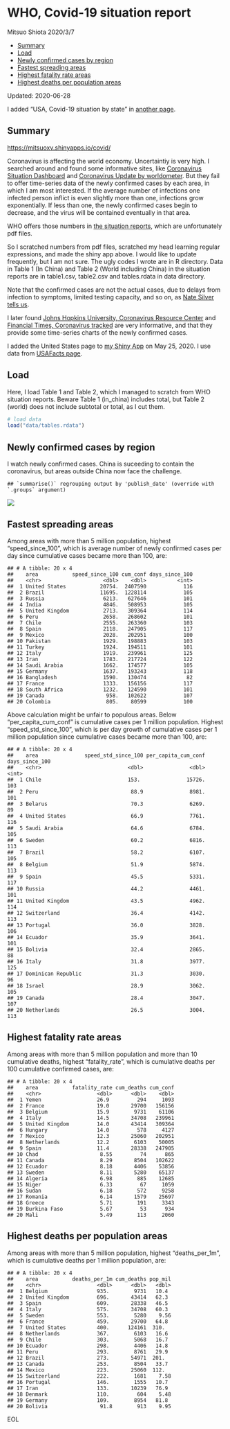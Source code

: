 WHO, Covid-19 situation report
================
Mitsuo Shiota
2020/3/7

  - [Summary](#summary)
  - [Load](#load)
  - [Newly confirmed cases by region](#newly-confirmed-cases-by-region)
  - [Fastest spreading areas](#fastest-spreading-areas)
  - [Highest fatality rate areas](#highest-fatality-rate-areas)
  - [Highest deaths per population
    areas](#highest-deaths-per-population-areas)

Updated: 2020-06-28

I added “USA, Covid-19 situation by state” in [another page](USA.md).

## Summary

<https://mitsuoxv.shinyapps.io/covid/>

Coronavirus is affecting the world economy. Uncertaintiy is very high. I
searched around and found some informative sites, like [Coronavirus
Situation
Dashboard](https://who.maps.arcgis.com/apps/opsdashboard/index.html#/c88e37cfc43b4ed3baf977d77e4a0667)
and [Coronavirus Update by
worldometer](https://www.worldometers.info/coronavirus/). But they fail
to offer time-series data of the newly confirmed cases by each area, in
which I am most interested. If the average number of infections one
infected person inflict is even slightly more than one, infections grow
exponentially. If less than one, the newly confirmed cases begin to
decrease, and the virus will be contained eventually in that area.

WHO offers those numbers in [the situation
reports](https://www.who.int/emergencies/diseases/novel-coronavirus-2019/situation-reports/),
which are unfortunately pdf files.

So I scratched numbers from pdf files, scratched my head learning
regular expressions, and made the shiny app above. I would like to
update frequently, but I am not sure. The ugly codes I wrote are in R
directory. Data in Table 1 (In China) and Table 2 (World including
China) in the situation reports are in table1.csv, table2.csv and
tables.rdata in data directory.

Note that the confirmed cases are not the actual cases, due to delays
from infection to symptoms, limited testing capacity, and so on, as
[Nate Silver tells
us](https://fivethirtyeight.com/features/coronavirus-case-counts-are-meaningless/).

I later found [Johns Hopkins University, Coronavirus Resource
Center](https://coronavirus.jhu.edu/) and [Financial Times, Coronavirus
tracked](https://www.ft.com/content/a26fbf7e-48f8-11ea-aeb3-955839e06441)
are very informative, and that they provide some time-series charts of
the newly confirmed cases.

I added the United States page to [my Shiny
App](https://mitsuoxv.shinyapps.io/covid/) on May 25, 2020. I use data
from [USAFacts
page](https://usafacts.org/visualizations/coronavirus-covid-19-spread-map/).

## Load

Here, I load Table 1 and Table 2, which I managed to scratch from WHO
situation reports. Beware Table 1 (in\_china) includes total, but Table
2 (world) does not include subtotal or total, as I cut them.

``` r
# load data
load("data/tables.rdata")
```

## Newly confirmed cases by region

I watch newly confirmed cases. China is suceeding to contain the
coronavirus, but areas outside China now face the challenge.

    ## `summarise()` regrouping output by 'publish_date' (override with `.groups` argument)

![](README_files/figure-gfm/chart-1.png)<!-- -->

## Fastest spreading areas

Among areas with more than 5 million population, highest
“speed\_since\_100”, which is average number of newly confirmed cases
per day since cumulative cases became more than 100, are:

    ## # A tibble: 20 x 4
    ##    area           speed_since_100 cum_conf days_since_100
    ##    <chr>                    <dbl>    <dbl>          <int>
    ##  1 United States           20754.  2407590            116
    ##  2 Brazil                  11695.  1228114            105
    ##  3 Russia                   6213.   627646            101
    ##  4 India                    4846.   508953            105
    ##  5 United Kingdom           2713.   309364            114
    ##  6 Peru                     2658.   268602            101
    ##  7 Chile                    2555.   263360            103
    ##  8 Spain                    2118.   247905            117
    ##  9 Mexico                   2028.   202951            100
    ## 10 Pakistan                 1929.   198883            103
    ## 11 Turkey                   1924.   194511            101
    ## 12 Italy                    1919.   239961            125
    ## 13 Iran                     1783.   217724            122
    ## 14 Saudi Arabia             1662.   174577            105
    ## 15 Germany                  1637.   193243            118
    ## 16 Bangladesh               1590.   130474             82
    ## 17 France                   1333.   156156            117
    ## 18 South Africa             1232.   124590            101
    ## 19 Canada                    958.   102622            107
    ## 20 Colombia                  805.    80599            100

Above calculation might be unfair to populous areas. Below
“per\_capita\_cum\_conf” is cumulative cases per 1 million population.
Highest “speed\_std\_since\_100”, which is per day growth of cumulative
cases per 1 million population since cumulative cases became more than
100, are:

    ## # A tibble: 20 x 4
    ##    area               speed_std_since_100 per_capita_cum_conf days_since_100
    ##    <chr>                            <dbl>               <dbl>          <int>
    ##  1 Chile                            153.               15726.            103
    ##  2 Peru                              88.9               8981.            101
    ##  3 Belarus                           70.3               6269.             89
    ##  4 United States                     66.9               7761.            116
    ##  5 Saudi Arabia                      64.6               6784.            105
    ##  6 Sweden                            60.2               6816.            113
    ##  7 Brazil                            58.2               6107.            105
    ##  8 Belgium                           51.9               5874.            113
    ##  9 Spain                             45.5               5331.            117
    ## 10 Russia                            44.2               4461.            101
    ## 11 United Kingdom                    43.5               4962.            114
    ## 12 Switzerland                       36.4               4142.            113
    ## 13 Portugal                          36.0               3828.            106
    ## 14 Ecuador                           35.9               3641.            101
    ## 15 Bolivia                           32.4               2865.             88
    ## 16 Italy                             31.8               3977.            125
    ## 17 Dominican Republic                31.3               3030.             96
    ## 18 Israel                            28.9               3062.            105
    ## 19 Canada                            28.4               3047.            107
    ## 20 Netherlands                       26.5               3004.            113

## Highest fatality rate areas

Among areas with more than 5 million population and more than 10
cumulative deaths, highest “fatality\_rate”, which is cumulative deaths
per 100 cumulative confirmed cases, are:

    ## # A tibble: 20 x 4
    ##    area           fatality_rate cum_deaths cum_conf
    ##    <chr>                  <dbl>      <dbl>    <dbl>
    ##  1 Yemen                  26.9         294     1093
    ##  2 France                 19.0       29700   156156
    ##  3 Belgium                15.9        9731    61106
    ##  4 Italy                  14.5       34708   239961
    ##  5 United Kingdom         14.0       43414   309364
    ##  6 Hungary                14.0         578     4127
    ##  7 Mexico                 12.3       25060   202951
    ##  8 Netherlands            12.2        6103    50005
    ##  9 Spain                  11.4       28338   247905
    ## 10 Chad                    8.55         74      865
    ## 11 Canada                  8.29       8504   102622
    ## 12 Ecuador                 8.18       4406    53856
    ## 13 Sweden                  8.11       5280    65137
    ## 14 Algeria                 6.98        885    12685
    ## 15 Niger                   6.33         67     1059
    ## 16 Sudan                   6.18        572     9258
    ## 17 Romania                 6.14       1579    25697
    ## 18 Greece                  5.71        191     3343
    ## 19 Burkina Faso            5.67         53      934
    ## 20 Mali                    5.49        113     2060

## Highest deaths per population areas

Among areas with more than 5 million population, highest
“deaths\_per\_1m”, which is cumulative deaths per 1 million
population, are:

    ## # A tibble: 20 x 4
    ##    area           deaths_per_1m cum_deaths pop_mil
    ##    <chr>                  <dbl>      <dbl>   <dbl>
    ##  1 Belgium                935.        9731   10.4 
    ##  2 United Kingdom         696.       43414   62.3 
    ##  3 Spain                  609.       28338   46.5 
    ##  4 Italy                  575.       34708   60.3 
    ##  5 Sweden                 553.        5280    9.56
    ##  6 France                 459.       29700   64.8 
    ##  7 United States          400.      124161  310.  
    ##  8 Netherlands            367.        6103   16.6 
    ##  9 Chile                  303.        5068   16.7 
    ## 10 Ecuador                298.        4406   14.8 
    ## 11 Peru                   293.        8761   29.9 
    ## 12 Brazil                 273.       54971  201.  
    ## 13 Canada                 253.        8504   33.7 
    ## 14 Mexico                 223.       25060  112.  
    ## 15 Switzerland            222.        1681    7.58
    ## 16 Portugal               146.        1555   10.7 
    ## 17 Iran                   133.       10239   76.9 
    ## 18 Denmark                110.         604    5.48
    ## 19 Germany                109.        8954   81.8 
    ## 20 Bolivia                 91.8        913    9.95

EOL

